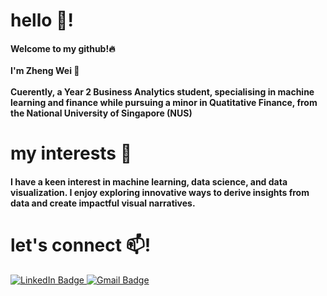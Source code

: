 <h1 align="left">hello 👋!</h1>
<h4 align="left">Welcome to my github!🔥<br><br>
I'm Zheng Wei 🐳<br><br>
Cuerently, a Year 2 Business Analytics student, specialising in machine learning and finance while pursuing a minor in Quatitative Finance, from the National University of Singapore (NUS) </h4> 
<h1 align="left">my interests 👀</h1>
<h4 align="left">I have a keen interest in machine learning, data science, and data visualization. I enjoy exploring innovative ways to derive insights from data and create impactful visual narratives.</h4>


<h1 align="left">let's connect 📫!</h1>
<a href="https://linkedin.com/in/owzhengwei" target="_blank">
    <img src="https://img.shields.io/badge/LinkedIn-0077B5?style=for-the-badge&logo=linkedin&logoColor=white" alt="LinkedIn Badge"/>
</a>
<a href="mailto:owzhengwei.work@gmail.com" target="_blank">
    <img src="https://img.shields.io/badge/Gmail-D14836?style=for-the-badge&logo=gmail&logoColor=white" alt="Gmail Badge"/>
</a><br>
